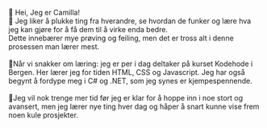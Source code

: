 👋 Hei, Jeg er Camilla!<br>
 👀 Jeg liker å plukke ting fra hverandre, se hvordan de funker og lære hva jeg kan gjøre for å få dem til å virke enda bedre. <br>
 Dette innebærer mye prøving og feiling, men det er tross alt i denne prosessen man lærer mest. <br><br>
 🌱Når vi snakker om læring: jeg er per i dag deltaker på kurset Kodehode i Bergen. Her lærer jeg for tiden HTML, CSS og Javascript. Jeg har også begynt å fordype meg i C# og .NET, som jeg synes er kjempespennende. 
 <br><br>
 💞️Jeg vil nok trenge mer tid før jeg er klar for å hoppe inn i noe stort og avansert, men jeg lærer nye ting hver dag og håper å snart kunne vise frem noen kule prosjekter. 


<!---
camillab09/camillab09 is a ✨ special ✨ repository because its `README.md` (this file) appears on your GitHub profile.
You can click the Preview link to take a look at your changes.
--->

